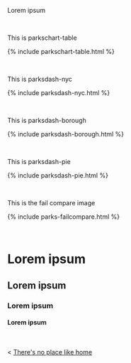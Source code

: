 
Lorem ipsum


  &nbsp; &nbsp;
  
  This is parkschart-table

  {% include parkschart-table.html %}

  &nbsp; &nbsp;
  

  This is parksdash-nyc

  {% include parksdash-nyc.html %}

  &nbsp; &nbsp;
  
  
  This is parksdash-borough

  {% include parksdash-borough.html %}

  &nbsp; &nbsp;
  
  
  This is parksdash-pie

  {% include parksdash-pie.html %}

  &nbsp; &nbsp;



  This is the fail compare image

  {% include parks-failcompare.html %}

  &nbsp; &nbsp;
  

# Lorem ipsum

## Lorem ipsum

### Lorem ipsum

#### Lorem ipsum

&nbsp;

< [There's no place like home](./index.md)
